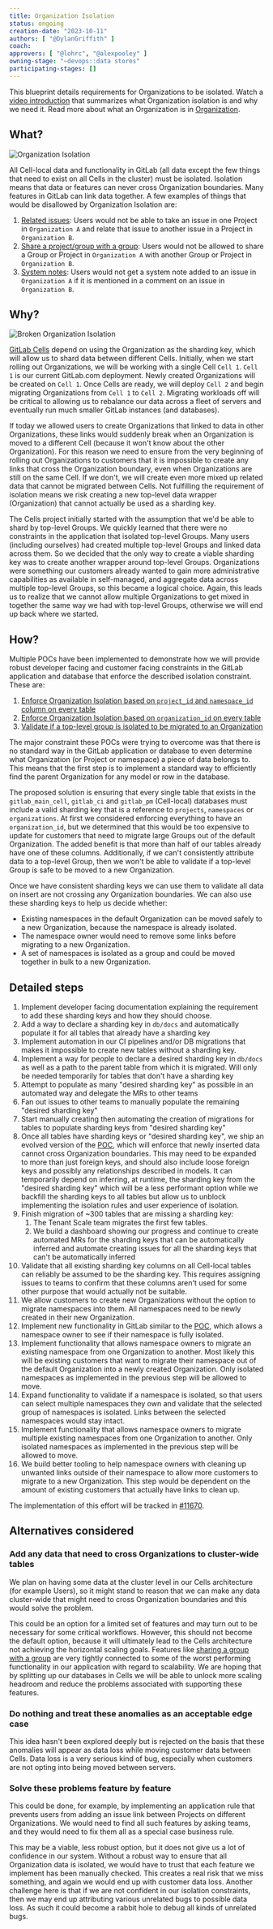 ```yaml
---
title: Organization Isolation
status: ongoing
creation-date: "2023-10-11"
authors: [ "@DylanGriffith" ]
coach:
approvers: [ "@lohrc", "@alexpooley" ]
owning-stage: "~devops::data stores"
participating-stages: []
---
```


<!-- vale gitlab.FutureTense = NO -->

This blueprint details requirements for Organizations to be isolated.
Watch a [video introduction](https://www.youtube.com/watch?v=kDinjEHVVi0) that summarizes what Organization isolation is and why we need it.
Read more about what an Organization is in [Organization](index.md).

## What?

![Organization Isolation](../diagrams/organization-isolation.drawio.png)

All Cell-local data and functionality in GitLab (all data except the few
things that need to exist on all Cells in the cluster) must be isolated.
Isolation means that data or features can never cross Organization boundaries.
Many features in GitLab can link data together.
A few examples of things that would be disallowed by Organization Isolation are:

1. [Related issues](https://docs.gitlab.com/ee/user/project/issues/related_issues.html): Users would not be able to take an issue in one Project in `Organization A` and relate that issue to another issue in a Project in `Organization B`.
1. [Share a project/group with a group](https://docs.gitlab.com/ee/user/group/manage.html#share-a-group-with-another-group): Users would not be allowed to share a Group or Project in `Organization A` with another Group or Project in `Organization B`.
1. [System notes](https://docs.gitlab.com/ee/user/project/system_notes.html): Users would not get a system note added to an issue in `Organization A` if it is mentioned in a comment on an issue in `Organization B`.

## Why?

![Broken Organization Isolation](../diagrams/organization-isolation-broken.drawio.png)

[GitLab Cells](https://docs.gitlab.com/ee/architecture/blueprints/cells/index.html) depend on using the Organization as the sharding key, which will allow us to shard data between different Cells.
Initially, when we start rolling out Organizations, we will be working with a single Cell `Cell 1`.
`Cell 1` is our current GitLab.com deployment.
Newly created Organizations will be created on `Cell 1`.
Once Cells are ready, we will deploy `Cell 2` and begin migrating Organizations from `Cell 1` to `Cell 2`.
Migrating workloads off will be critical to allowing us to rebalance our data across a fleet of servers and eventually run much smaller GitLab instances (and databases).

If today we allowed users to create Organizations that linked to data in other Organizations, these links would suddenly break when an Organization is moved to a different Cell (because it won't know about the other Organization).
For this reason we need to ensure from the very beginning of rolling out Organizations to customers that it is impossible to create any links that cross the Organization boundary, even when Organizations are still on the same Cell.
If we don't, we will create even more mixed up related data that cannot be migrated between Cells.
Not fulfilling the requirement of isolation means we risk creating a new top-level data wrapper (Organization) that cannot actually be used as a sharding key.

The Cells project initially started with the assumption that we'd be able to shard by top-level Groups.
We quickly learned that there were no constraints in the application that isolated top-level Groups.
Many users (including ourselves) had created multiple top-level Groups and linked data across them.
So we decided that the only way to create a viable sharding key was to create another wrapper around top-level Groups.
Organizations were something our customers already wanted to gain more administrative capabilities as available in self-managed, and aggregate data across multiple top-level Groups, so this became a logical choice.
Again, this leads us to realize that we cannot allow multiple Organizations to get mixed in together the same way we had with top-level Groups, otherwise we will end up back where we started.

## How?

Multiple POCs have been implemented to demonstrate how we will provide robust developer facing and customer facing constraints in the GitLab application and database that enforce the described isolation constraint.
These are:

1. [Enforce Organization Isolation based on `project_id` and `namespace_id` column on every table](https://gitlab.com/gitlab-org/gitlab/-/merge_requests/133576)
1. [Enforce Organization Isolation based on `organization_id` on every table](https://gitlab.com/gitlab-org/gitlab/-/merge_requests/129889)
1. [Validate if a top-level group is isolated to be migrated to an Organization](https://gitlab.com/gitlab-org/gitlab/-/merge_requests/131968)

The major constraint these POCs were trying to overcome was that there is no standard way in the GitLab application or database to even determine what Organization (or Project or namespace) a piece of data belongs to.
This means that the first step is to implement a standard way to efficiently find the parent Organization for any model or row in the database.

The proposed solution is ensuring that every single table that exists in the `gitlab_main_cell`, `gitlab_ci` and `gitlab_pm` (Cell-local) databases must include a valid sharding key that is a reference to `projects`, `namespaces` or `organizations`.
At first we considered enforcing everything to have an `organization_id`, but we determined that this would be too expensive to update for customers that need to migrate large Groups out of the default Organization.
The added benefit is that more than half of our tables already have one of these columns.
Additionally, if we can't consistently attribute data to a top-level Group, then we won't be able to validate if a top-level Group is safe to be moved to a new Organization.

Once we have consistent sharding keys we can use them to validate all data on insert are not crossing any Organization boundaries.
We can also use these sharding keys to help us decide whether:

- Existing namespaces in the default Organization can be moved safely to a new Organization, because the namespace is already isolated.
- The namespace owner would need to remove some links before migrating to a new Organization.
- A set of namespaces is isolated as a group and could be moved together in bulk to a new Organization.

## Detailed steps

1. Implement developer facing documentation explaining the requirement to add these sharding keys and how they should choose.
1. Add a way to declare a sharding key in `db/docs` and automatically populate it for all tables that already have a sharding key
1. Implement automation in our CI pipelines and/or DB migrations that makes it impossible to create new tables without a sharding key.
1. Implement a way for people to declare a desired sharding key in `db/docs` as
   well as a path to the parent table from which it is migrated. Will only be
   needed temporarily for tables that don't have a sharding key
1. Attempt to populate as many "desired sharding key" as possible in an
   automated way and delegate the MRs to other teams
1. Fan out issues to other teams to manually populate the remaining "desired
   sharding key"
1. Start manually creating then automating the creation of migrations for
   tables to populate sharding keys from "desired sharding key"
1. Once all tables have sharding keys or "desired sharding key", we ship an
   evolved version of the
   [POC](https://gitlab.com/gitlab-org/gitlab/-/merge_requests/133576), which
   will enforce that newly inserted data cannot cross Organization boundaries.
   This may need to be expanded to more than just foreign keys, and should also
   include loose foreign keys and possibly any relationships described in
   models. It can temporarily depend on inferring, at runtime, the sharding key
   from the "desired sharding key" which will be a less performant option while
   we backfill the sharding keys to all tables but allow us to unblock
   implementing the isolation rules and user experience of isolation.
1. Finish migration of ~300 tables that are missing a sharding key:
   1. The Tenant Scale team migrates the first few tables.
   1. We build a dashboard showing our progress and continue to create
      automated MRs for the sharding keys that can be automatically inferred
      and automate creating issues for all the sharding keys that can't be
      automatically inferred
1. Validate that all existing sharding key columns on all Cell-local tables can reliably be assumed to be the sharding key. This requires assigning issues to teams to confirm that these columns aren't used for some other purpose that would actually not be suitable.
1. We allow customers to create new Organizations without the option to migrate namespaces into them. All namespaces need to be newly created in their new Organization.
1. Implement new functionality in GitLab similar to the [POC](https://gitlab.com/gitlab-org/gitlab/-/merge_requests/131968), which allows a namespace owner to see if their namespace is fully isolated.
1. Implement functionality that allows namespace owners to migrate an existing namespace from one Organization to another. Most likely this will be existing customers that want to migrate their namespace out of the default Organization into a newly created Organization. Only isolated namespaces as implemented in the previous step will be allowed to move.
1. Expand functionality to validate if a namespace is isolated, so that users can select multiple namespaces they own and validate that the selected group of namespaces is isolated. Links between the selected namespaces would stay intact.
1. Implement functionality that allows namespace owners to migrate multiple existing namespaces from one Organization to another. Only isolated namespaces as implemented in the previous step will be allowed to move.
1. We build better tooling to help namespace owners with cleaning up unwanted links outside of their namespace to allow more customers to migrate to a new Organization. This step would be dependent on the amount of existing customers that actually have links to clean up.

The implementation of this effort will be tracked in [#11670](https://gitlab.com/groups/gitlab-org/-/epics/11670).

## Alternatives considered

### Add any data that need to cross Organizations to cluster-wide tables

We plan on having some data at the cluster level in our Cells architecture (for example
Users), so it might stand to reason that we can make any data cluster-wide
that might need to cross Organization boundaries and this would solve the problem.

This could be an option for a limited set of features and may turn out to be
necessary for some critical workflows.
However, this should not become the default option, because it will ultimately lead to the Cells architecture not achieving the horizontal scaling goals.
Features like [sharing a group with a group](https://docs.gitlab.com/ee/user/group/manage.html#share-a-group-with-another-group) are very tightly connected to some of the worst performing functionality in our
application with regard to scalability.
We are hoping that by splitting up our databases in Cells we will be able to unlock more scaling headroom and reduce the problems associated with supporting these features.

### Do nothing and treat these anomalies as an acceptable edge case

This idea hasn't been explored deeply but is rejected on the basis that these
anomalies will appear as data loss while moving customer data between Cells.
Data loss is a very serious kind of bug, especially when customers are not opting into being moved between servers.

### Solve these problems feature by feature

This could be done, for example, by implementing an application rule that
prevents users from adding an issue link between Projects on different Organizations.
We would need to find all such features by asking teams, and
they would need to fix them all as a special case business rule.

This may be a viable, less robust option, but it does not give us a lot of confidence in our system.
Without a robust way to ensure that all Organization data is isolated, we would have to trust that each feature we implement has been manually checked.
This creates a real risk that we miss something, and again we would end up with customer data loss.
Another challenge here is that if we are not confident in our isolation constraints, then we may end up attributing various unrelated bugs to possible data loss.
As such it could become a rabbit hole to debug all kinds of unrelated bugs.
